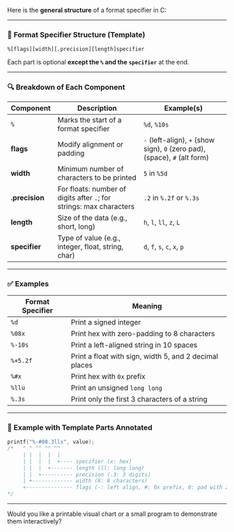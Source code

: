 Here is the **general structure** of a format specifier in C:

---

### 📌 **Format Specifier Structure (Template)**

```
%[flags][width][.precision][length]specifier
```

Each part is optional **except the `%` and the `specifier`** at the end.

---

### 🔍 Breakdown of Each Component

| Component      | Description                                                         | Example(s)                                                                     |
| -------------- | ------------------------------------------------------------------- | ------------------------------------------------------------------------------ |
| `%`            | Marks the start of a format specifier                               | `%d`, `%10s`                                                                   |
| **flags**      | Modify alignment or padding                                         | `-` (left-align), `+` (show sign), `0` (zero pad), ` ` (space), `#` (alt form) |
| **width**      | Minimum number of characters to be printed                          | `5` in `%5d`                                                                   |
| **.precision** | For floats: number of digits after `.`; for strings: max characters | `.2` in `%.2f` or `%.3s`                                                       |
| **length**     | Size of the data (e.g., short, long)                                | `h`, `l`, `ll`, `z`, `L`                                                       |
| **specifier**  | Type of value (e.g., integer, float, string, char)                  | `d`, `f`, `s`, `c`, `x`, `p`                                                   |

---

### ✅ Examples

| Format Specifier | Meaning                                                |
| ---------------- | ------------------------------------------------------ |
| `%d`             | Print a signed integer                                 |
| `%08x`           | Print hex with zero-padding to 8 characters            |
| `%-10s`          | Print a left-aligned string in 10 spaces               |
| `%+5.2f`         | Print a float with sign, width 5, and 2 decimal places |
| `%#x`            | Print hex with `0x` prefix                             |
| `%llu`           | Print an unsigned `long long`                          |
| `%.3s`           | Print only the first 3 characters of a string          |

---

### 🔧 Example with Template Parts Annotated

```c
printf("%-#08.3llx", value);
/*   ^ ^ ^^ ^^ ^^
     | |  |  |  |
     | |  |  |  +---- specifier (x: hex)
     | |  |  +------- length (ll: long long)
     | |  +---------- precision (.3: 3 digits)
     | +------------- width (8: 8 characters)
     +--------------- flags (-: left align, #: 0x prefix, 0: pad with zeros)
*/
```

---

Would you like a printable visual chart or a small program to demonstrate them interactively?
